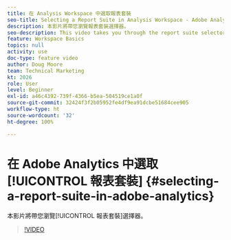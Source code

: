 ```yaml
---
title: 在 Analysis Workspace 中選取報表套裝
seo-title: Selecting a Report Suite in Analysis Workspace - Adobe Analytics
description: 本影片將帶您瀏覽報表套裝選擇器。
seo-description: This video takes you through the report suite selector. - Adobe Analytics
feature: Workspace Basics
topics: null
activity: use
doc-type: feature video
author: Doug Moore
team: Technical Marketing
kt: 2026
role: User
level: Beginner
exl-id: a46c4392-739f-4366-b5ea-504519ce1a0f
source-git-commit: 32424f3f2b05952fe4df9ea91dcbe51684cee905
workflow-type: ht
source-wordcount: '32'
ht-degree: 100%

---
```


# 在 Adobe Analytics 中選取[!UICONTROL 報表套裝] {#selecting-a-report-suite-in-adobe-analytics}

本影片將帶您瀏覽[!UICONTROL 報表套裝]選擇器。

>[!VIDEO](https://video.tv.adobe.com/v/23967/?quality=12)
